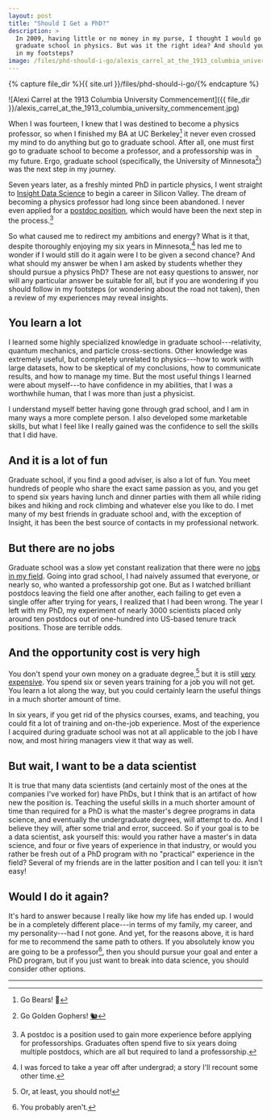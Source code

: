 ```yaml
---
layout: post
title: "Should I Get a PhD?"
description: >
  In 2009, having little or no money in my purse, I thought I would go to
  graduate school in physics. But was it the right idea? And should you follow
  in my footsteps?
image: /files/phd-should-i-go/alexis_carrel_at_the_1913_columbia_university_commencement.jpg
---
```


{% capture file_dir %}{{ site.url }}/files/phd-should-i-go/{% endcapture %}

![Alexi Carrel at the 1913 Columbia University Commencement]({{ file_dir
}}/alexis_carrel_at_the_1913_columbia_university_commencement.jpg)

When I was fourteen, I knew that I was destined to become a physics professor,
so when I finished my BA at UC Berkeley[^1] it never even crossed my mind to
do anything but go to graduate school. After all, one must first go to
graduate school to become a professor, and a professorship was in my future.
Ergo, graduate school (specifically, the University of Minnesota[^2]) was the
next step in my journey.

Seven years later, as a freshly minted PhD in particle physics, I went
straight to [Insight Data Science][insight] to begin a career in Silicon
Valley. The dream of becoming a physics professor had long since been
abandoned. I never even applied for a [postdoc position][postdoc], which would
have been the next step in the process.[^3]

[insight]: http://insightdatascience.com
[postdoc]: https://en.wikipedia.org/wiki/Postdoctoral_researcher

So what caused me to redirect my ambitions and energy? What is it that,
despite thoroughly enjoying my six years in Minnesota,[^4] has led me to
wonder if I would still do it again were I to be given a second chance? And
what should my answer be when I am asked by students whether they should
pursue a physics PhD? These are not easy questions to answer, nor will any
particular answer be suitable for all, but if you are wondering if you should
follow in my footsteps (or wondering about the road not taken), then a review
of my experiences may reveal insights.

## You learn a lot

I learned some highly specialized knowledge in graduate school---relativity,
quantum mechanics, and particle cross-sections. Other knowledge was extremely
useful, but completely unrelated to physics---how to work with large datasets,
how to be skeptical of my conclusions, how to communicate results, and how to
manage my time. But the most useful things I learned were about myself---to
have confidence in my abilities, that I was a worthwhile human, that I was
more than just a physicist.

I understand myself better having gone through grad school, and I am in many
ways a more complete person. I also developed some marketable skills, but what
I feel like I really gained was the confidence to sell the skills that I did
have.

## And it is a lot of fun

Graduate school, if you find a good adviser, is also a lot of fun. You meet
hundreds of people who share the exact same passion as you, and you get to
spend six years having lunch and dinner parties with them all while riding
bikes and hiking and rock climbing and whatever else you like to do. I met
many of my best friends in graduate school and, with the exception of Insight,
it has been the best source of contacts in my professional network.

## But there are no jobs

Graduate school was a slow yet constant realization that there were no [jobs
in my field][nature]. Going into grad school, I had naively assumed that
everyone, or nearly so, who wanted a professorship got one.
But as I watched brilliant postdocs leaving the field one after another, each
failing to get even a single offer after trying for years, I realized that I
had been wrong. The year I left with my PhD, my experiment of nearly 3000
scientists placed only around ten postdocs out of one-hundred into US-based
tenure track positions. Those are terrible odds.

[nature]: https://www.nature.com/news/many-junior-scientists-need-to-take-a-hard-look-at-their-job-prospects-1.22879

## And the opportunity cost is very high

You don't spend your own money on a graduate degree,[^5] but it is still [very
expensive][op_cost]. You spend six or seven years training for a job you will
not get. You learn a lot along the way, but you could certainly learn the
useful things in a much shorter amount of time.

[op_cost]: https://en.wikipedia.org/wiki/Opportunity_cost<Paste>

In six years, if you get rid of the physics courses, exams, and teaching, you
could fit a lot of training and on-the-job experience. Most of the experience
I acquired during graduate school was not at all applicable to the job I have
now, and most hiring managers view it that way as well.

## But wait, I want to be a data scientist

It is true that many data scientists (and certainly most of the ones at the
companies I've worked for) have PhDs, but I think that is an artifact of how
new the position is. Teaching the useful skills in a much shorter amount of
time than required for a PhD is what the master's degree programs in data
science, and eventually the undergraduate degrees, will attempt to do. And I
believe they will, after some trial and error, succeed. So if your goal is to
be a data scientist, ask yourself this: would you rather have a master's in
data science, and four or five years of experience in that industry, or would
you rather be fresh out of a PhD program with no "practical" experience in the
field? Several of my friends are in the latter position and I can tell you: it
isn't easy!

## Would I do it again?

It's hard to answer because I really like how my life has ended up. I would be
in a completely different place---in terms of my family, my career, and my
personality---had I not gone. And yet, for the reasons above, it is hard for
me to recommend the same path to others. If you absolutely know you are going
to be a professor[^6], then you should pursue your goal and enter a PhD
program, but if you just want to break into data science, you should consider
other options.

---

[^1]: Go Bears! 🐻
[^2]: Go Golden Gophers! [🐿️](https://twitter.com/goldythegopher/status/657228811751264256)
[^3]: A postdoc is a position used to gain more experience before applying for professorships. Graduates often spend five to six years doing multiple postdocs, which are all but required to land a professorship.
[^4]: I was forced to take a year off after undergrad; a story I'll recount some other time.
[^5]: Or, at least, you should not!
[^6]: You probably aren't.
